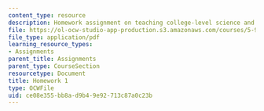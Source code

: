 ```yaml
---
content_type: resource
description: Homework assignment on teaching college-level science and engineering.
file: https://ol-ocw-studio-app-production.s3.amazonaws.com/courses/5-95j-teaching-college-level-science-and-engineering-spring-2009/ce08e355bb8ad9b49e92713c87a0c23b_MIT5_95js09_hw01.pdf
file_type: application/pdf
learning_resource_types:
- Assignments
parent_title: Assignments
parent_type: CourseSection
resourcetype: Document
title: Homework 1
type: OCWFile
uid: ce08e355-bb8a-d9b4-9e92-713c87a0c23b
---
```

